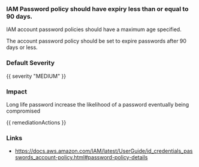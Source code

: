 
### IAM Password policy should have expiry less than or equal to 90 days.

IAM account password policies should have a maximum age specified. 
		
The account password policy should be set to expire passwords after 90 days or less.

### Default Severity
{{ severity "MEDIUM" }}

### Impact
Long life password increase the likelihood of a password eventually being compromised

<!-- DO NOT CHANGE -->
{{ remediationActions }}

### Links
- https://docs.aws.amazon.com/IAM/latest/UserGuide/id_credentials_passwords_account-policy.html#password-policy-details
        